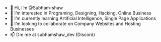 - 👋 Hi, I’m @Subham-shaw
- 👀 I’m interested in Programing, Designing, Hacking, Online Business
- 🌱 I’m currently learning Artificial Intelligence, Single Page Applications
- 💞️ I’m looking to collaborate on Company Websites and Hosting Businesses
- 📫 Dm me at subhamshaw_dev (Discord)

<!---
Subham-shaw/Subham-shaw is a ✨ special ✨ repository because its `README.md` (this file) appears on your GitHub profile.
You can click the Preview link to take a look at your changes.
--->
